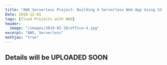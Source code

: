 ```yaml
---
title: "AWS Serverless Project: Building A Serverless Web App Using S3 and CloudFront"
Date: 2018-12-01
tags: [Cloud Projects with AWS]
header:
  image: "/images/2019-02-10/office-4.jpg"
excerpt: "AWS, Serverless"
mathjax: "true"
---
```



## Details will be UPLOADED SOON